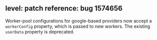 level: patch
reference: bug 1574656
---
Worker-pool configurations for google-based providers now accept a `workerConfig` property, which is passed to new workers.
The existing `userData` property is deprecated.
